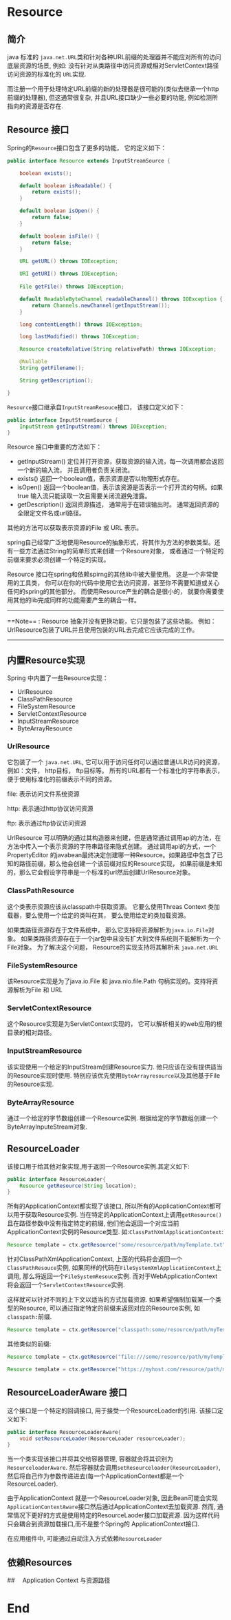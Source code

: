 # Resource

## 简介

java 标准的 `java.net.URL`类和针对各种URL前缀的处理器并不能应对所有的访问底层资源的场景, 例如: 没有针对从类路径中访问资源或相对ServletContext路径访问资源的标准化的 `URL`实现. 

而注册一个用于处理特定URL前缀的新的处理器是很可能的(类似去继承一个http前缀的处理器),  但这通常很复杂, 并且URL接口缺少一些必要的功能, 例如检测所指向的资源是否存在. 



## Resource 接口

Spring的`Resource`接口包含了更多的功能， 它的定义如下：

```java
public interface Resource extends InputStreamSource {

	boolean exists();

	default boolean isReadable() {
		return exists();
	}

	default boolean isOpen() {
		return false;
	}

	default boolean isFile() {
		return false;
	}

	URL getURL() throws IOException;

	URI getURI() throws IOException;
	
	File getFile() throws IOException;

	default ReadableByteChannel readableChannel() throws IOException {
		return Channels.newChannel(getInputStream());
	}

	long contentLength() throws IOException;

	long lastModified() throws IOException;

	Resource createRelative(String relativePath) throws IOException;

	@Nullable
	String getFilename();

	String getDescription();

}
```

`Resource`接口继承自`InputStreamResouce`接口， 该接口定义如下：

```java
public interface InputStreamSource {
	InputStream getInputStream() throws IOException;
}
```



Resource 接口中重要的方法如下：

- getInputStream()  定位并打开资源，获取资源的输入流，每一次调用都会返回一个新的输入流， 并且调用者负责关闭流。
- exists() 返回一个boolean值，表示资源是否以物理形式存在。
- isOpen() 返回一个boolean值，表示该资源是否表示一个打开流的句柄。如果true 输入流只能读取一次且需要关闭流避免泄露。 
- getDescription() 返回资源描述， 通常用于在错误输出时。 通常返回资源的全限定文件名或url路径。

其他的方法可以获取表示资源的File 或 URL 表示。



spring自己经常广泛地使用Resource的抽象形式，将其作为方法的参数类型。还有一些方法通过String的简单形式来创建一个Resoure对象， 或者通过一个特定的前缀来要求必须创建一个特定的实现。



Resource 接口在spring和依赖spirng的其他lib中被大量使用。 这是一个非常使用的工具类， 你可以在你的代码中使用它去访问资源，甚至你不需要知道或关心任何的spring的其他部分。 而使用Resource产生的耦合是很小的， 就要你需要使用其他的lib完成同样的功能需要产生的耦合一样。

---

==Note== : Resource 抽象并没有更换功能，它只是包装了这些功能。 例如：UrlResource包装了URL并且使用包装的URL去完成它应该完成的工作。

---



## 内置Resource实现

Spring 中内置了一些Resource实现：

- UrlResource
- ClassPathResource
- FileSystemResource
- ServletContextResource
- InputStreamResource
- ByteArrayResource

### UrlResource

它包装了一个 `java.net.URL`, 它可以用于访问任何可以通过普通ULR访问的资源， 例如：文件， http目标， ftp目标等。 所有的URL都有一个标准化的字符串表示，便于使用标准化的前缀表示不同的资源。 

file: 表示访问文件系统资源

http: 表示通过http协议访问资源

ftp: 表示通过ftp协议访问资源



UrlResource 可以明确的通过其构造器来创建，但是通常通过调用api的方法，在方法中传入一个表示资源的字符串路径来隐式创建。 通过调用api的方式，一个 PropertyEditor 的javabean最终决定创建哪一种Resource。如果路径中包含了已知的路径前缀，那么他会创建一个该前缀对应的Resource实现， 如果前缀是未知的，那么它会假设字符串是一个标准的url然后创建UrlResource对象。 



### ClassPathResource

这个类表示资源应该从classpath中获取资源。 它要么使用Threas Context 类加载器，要么使用一个给定的类叫在其， 要么使用给定的类加载资源。



如果类路径资源存在于文件系统中， 那么它支持将资源解析为`java.io.File`对象。 如果类路径资源存在于一个jar包中且没有扩大到文件系统则不能解析为一个File对象。 为了解决这个问题， Resource的实现支持将其解析未	`java.net.URL`



### FileSystemResource

该Resource实现是为了java.io.File 和 java.nio.file.Path 句柄实现的。支持将资源解析为File 和 URL



### ServletContextResource

这个Resource实现是为ServletContext实现的， 它可以解析相关的web应用的根目录的相对路径。



### InputStreamResource
该实现使用一个给定的InputStream创建Resource实力. 他只应该在没有提供适当的Resource实现时使用. 特别应该优先使用`ByteArrayresource`以及其他基于File的Resource实现.


### ByteArrayResource
通过一个给定的字节数组创建一个Resource实例. 根据给定的字节数组创建一个ByteArrayInputeStream对象. 



## ResourceLoader
该接口用于给其他对象实现,用于返回一个Resource实例.其定义如下:
```java
public interface ResourceLoader{
	Resource getResource(String location);
}
```
所有的ApplicationContext都实现了该接口, 所以所有的ApplicationContext都可以用于获取Resource实例.
当在特定的ApplicationContext上调用`getResource()`且在路径参数中没有指定特定的前缀, 他们他会返回一个对应当前ApplicationContext实例的Resource类型. 如:`ClassPathXmlApplicationContext`:
```java
Resource template = ctx.getResource("some/resource/path/myTemplate.txt");
```

针对ClassPathXmlApplicationContext,  上面的代码将会返回一个`ClassPathResouce`实例, 如果同样的代码在`FileSystemXmlApplicationContext`上调用, 那么将返回一个`FileSystemResouce`实例. 而对于WebApplicationContext 将会返回一个`ServletContextResource`实例.

这样就可以针对不同的上下文以适当的方式加载资源. 如果希望强制加载某一个类型的Resource, 可以通过指定特定的前缀来返回对应的Resource实例, 如`classpath:`前缀.
```java
Resource template = ctx.getResource("classpath:some/resource/path/myTemplate.txt");
```

其他类似的前缀:

```java
Resource template = ctx.getResource("file:///some/resource/path/myTemplate.txt");
```



```java
Resource template = ctx.getResource("https://myhost.com/resource/path/myTemplate.txt");
```





## ResourceLoaderAware 接口

这个接口是一个特定的回调接口, 用于接受一个ResourceLoader的引用.  该接口定义如下:

```java
public interface ResourceLoaderAware{
    void setResourceLoader(ResourceLoader resourceLoader);
}
```

当一个类实现该接口并将其交给容器管理,  容器就会将其识别为 `ResourceloaderAware`.  然后容器就会调用`setResourceloader(ResourceLoader)`, 然后将自己作为参数传递进去(每一个ApplicationContext都是一个ResourceLoader). 

由于ApplicationContext 就是一个ResourceLoader对象, 因此Bean可能会实现`ApplicationContextAware`接口然后通过ApplicationContext去加载资源. 然而, 通常情况下更好的方式是使用特定的ResourceLaoder接口加载资源. 因为这样代码只会耦合到资源加载接口,而不是整个Spring的 ApplicationContext接口.



在应用组件中, 可能通过自动注入方式依赖`ResourceLoader`





## 依赖Resources





##　 Application Context 与资源路径







# End
